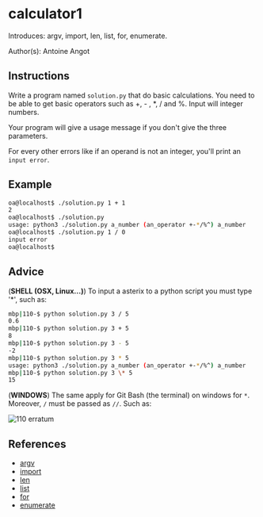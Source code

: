 # calculator1

Introduces: argv, import, len, list, for, enumerate.

Author(s): Antoine Angot

## Instructions

Write a program named `solution.py` that do basic calculations.
You need to be able to get basic operators such as +, - , *, / and %.
Input will integer numbers.

Your program will give a usage message if you don't give the three parameters.

For every other errors like if an operand is not an integer, you'll
print an `input error`.

## Example

```bash
oa@localhost$ ./solution.py 1 + 1
2
oa@localhost$ ./solution.py
usage: python3 ./solution.py a_number (an_operator +-*/%^) a_number
oa@localhost$ ./solution.py 1 / 0
input error
oa@localhost$
```

## Advice

(**SHELL (OSX, Linux...)**) To input a asterix to a python script you must type '\*', such as:

```bash
mbp|110-$ python solution.py 3 / 5
0.6
mbp|110-$ python solution.py 3 + 5
8
mbp|110-$ python solution.py 3 - 5
-2
mbp|110-$ python solution.py 3 * 5
usage: python3 ./solution.py a_number (an_operator +-*/%^) a_number
mbp|110-$ python solution.py 3 \* 5
15
```

(**WINDOWS**) The same apply for Git Bash (the terminal) on windows for `*`. Moreover, `/` must be passed as `//`.
Such as:

![110 erratum](https://hackinscience.github.io/img/110_erratum.png)

## References
 - [argv](https://docs.python.org/3.4/library/sys.html)
 - [import](https://docs.python.org/3/reference/simple_stmts.html#import)
 - [len](https://docs.python.org/3/library/functions.html#len)
 - [list](https://docs.python.org/3/tutorial/introduction.html#lists)
 - [for](https://docs.python.org/3/tutorial/controlflow.html#for-statements)
 - [enumerate](https://docs.python.org/3.4/library/functions.html#enumerate)
